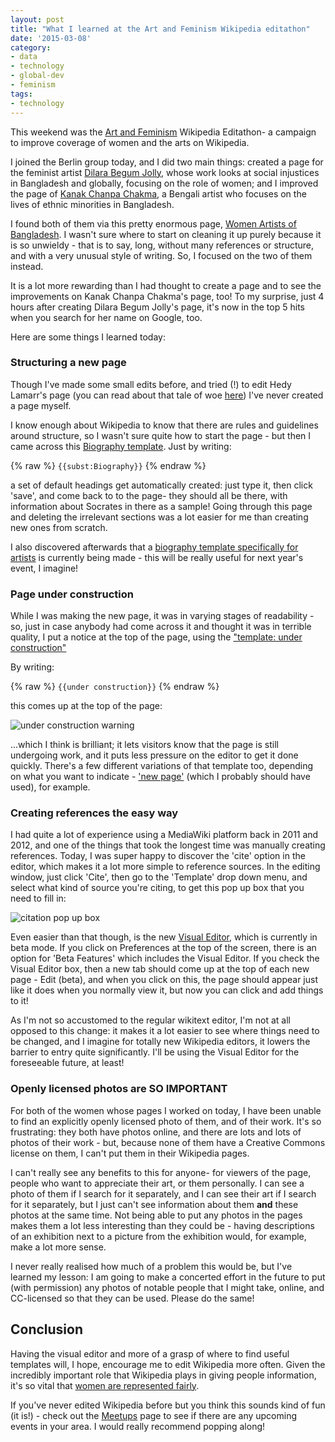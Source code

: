 ```yaml
---
layout: post
title: "What I learned at the Art and Feminism Wikipedia editathon"
date: '2015-03-08'
category:
- data
- technology
- global-dev
- feminism
tags:
- technology
---
```


This weekend was the [Art and Feminism](https://en.wikipedia.org/wiki/Wikipedia:Meetup/ArtAndFeminism) Wikipedia Editathon- a campaign to improve coverage of women and the arts on Wikipedia.

I joined the Berlin group today, and I did two main things: created a page for the feminist artist [Dilara Begum Jolly](https://en.wikipedia.org/wiki/Dilara_Begum_Jolly), whose work looks at social injustices in Bangladesh and globally, focusing on the role of women; and I improved the page of [Kanak Chanpa Chakma](https://en.wikipedia.org/wiki/Kanak_Chanpa_Chakma), a Bengali artist who focuses on the lives of ethnic minorities in Bangladesh.

I found both of them via this pretty enormous page, [Women Artists of Bangladesh](https://en.wikipedia.org/wiki/Women_Artists_of_Bangladesh). I wasn't sure where to start on cleaning it up purely because it is so unwieldy - that is to say, long, without many references or structure, and with a very unusual style of writing. So, I focused on the two of them instead. 

It is a lot more rewarding than I had thought to create a page and to see the improvements on Kanak Chanpa Chakma's page, too! To my surprise, just 4 hours after creating Dilara Begum Jolly's page, it's now in the top 5 hits when you search for her name on Google, too. 

Here are some things I learned today: 

<!--more-->

### Structuring a new page 

Though I've made some small edits before, and tried (!) to edit Hedy Lamarr's page (you can read about that tale of woe [here](http://zararah.net/blog/2014/11/09/happy-100th-birthday-hedy-lamarr/)) I've never created a page myself.

I know enough about Wikipedia to know that there are rules and guidelines around structure, so I wasn't sure quite how to start the page - but then I came across this [Biography template](https://en.wikipedia.org/wiki/Template:Biography). Just by writing:

{% raw %}
```{{subst:Biography}}```
{% endraw %}

a set of default headings get automatically created: just type it, then click 'save', and come back to to the page- they should all be there, with information about Socrates in there as a sample! Going through this page and deleting the irrelevant sections was a lot easier for me than creating new ones from scratch. 

I also discovered afterwards that a [biography template specifically for artists](https://en.wikipedia.org/wiki/Wikipedia:Artist_biography_article_template) is currently being made - this will be really useful for next year's event, I imagine!

### Page under construction 

While I was making the new page, it was in varying stages of readability - so, just in case anybody had come across it and thought it was in terrible quality, I put a notice at the top of the page, using the ["template: under construction"](https://en.wikipedia.org/wiki/Template:Under_construction)

By writing:

{% raw %}
 ```{{under construction}}```
{% endraw %}

this comes up at the top of the page:

<img src="{{ site.url }}/assets/blog/2015/under-construction.png" alt="under construction warning">

...which I think is brilliant; it lets visitors know that the page is still undergoing work, and it puts less pressure on the editor to get it done quickly. There's a few different variations of that template too, depending on what you want to indicate - ['new page'](https://en.wikipedia.org/wiki/Template:New_page) (which I probably should have used), for example.

### Creating references the easy way

I had quite a lot of experience using a MediaWiki platform back in 2011 and 2012, and one of the things that took the longest time was manually creating references. Today, I was super happy to discover the 'cite' option in the editor, which makes it a lot more simple to reference sources. In the editing window, just click 'Cite', then go to the 'Template' drop down menu, and select what kind of source you're citing, to get this pop up box that you need to fill in:

<img src="{{ site.url }}/assets/blog/2015/cite-popup.png" alt="citation pop up box">

Even easier than that though, is the new [Visual Editor](https://en.wikipedia.org/wiki/Wikipedia:VisualEditor), which is currently in beta mode. If you click on Preferences at the top of the screen, there is an option for 'Beta Features' which includes the Visual Editor. If you check the Visual Editor box, then a new tab should come up at the top of each new page - Edit (beta), and when you click on this, the page should appear just like it does when you normally view it, but now you can click and add things to it! 

As I'm not so accustomed to the regular wikitext editor, I'm not at all opposed to this change: it makes it a lot easier to see where things need to be changed, and I imagine for totally new Wikipedia editors, it lowers the barrier to entry quite significantly. I'll be using the Visual Editor for the foreseeable future, at least! 

### Openly licensed photos are SO IMPORTANT

For both of the women whose pages I worked on today, I have been unable to find an explicitly openly licensed photo of them, and of their work. It's so frustrating: they both have photos online, and there are lots and lots of photos of their work - but, because none of them have a Creative Commons license on them, I can't put them in their Wikipedia pages.

I can't really see any benefits to this for anyone- for viewers of the page, people who want to appreciate their art, or them personally. I can see a photo of them if I search for it separately, and I can see their art if I search for it separately, but I just can't see information about them **and** these photos at the same time. Not being able to put any photos in the pages makes them a lot less interesting than they could be - having descriptions of an exhibition next to a picture from the exhibition would, for example, make a lot more sense. 

I never really realised how much of a problem this would be, but I've learned my lesson: I am going to make a concerted effort in the future to put (with permission) any photos of notable people that I might take, online, and CC-licensed so that they can be used. Please do the same! 

## Conclusion

Having the visual editor and more of a grasp of where to find useful templates will, I hope, encourage me to edit Wikipedia more often. Given the incredibly important role that Wikipedia plays in giving people information, it's so vital that [women are represented fairly](http://observer.com/2015/02/moma-to-host-wikipedia-edit-a-thon-to-repair-art-world-gender-imbalance/).

If you've never edited Wikipedia before but you think this sounds kind of fun (it is!) - check out the [Meetups](https://en.wikipedia.org/wiki/Wikipedia:Meetup) page to see if there are any upcoming events in your area. I would really recommend popping along! 


